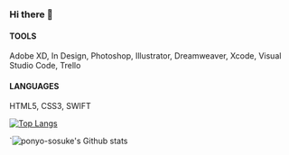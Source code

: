 ### Hi there 👋

<!--
**ponyo-sosuke/ponyo-sosuke** is a ✨ _special_ ✨ repository because its `README.md` (this file) appears on your GitHub profile.

Here are some ideas to get you started:

- 🔭 I’m currently working on UI UX design
- 🌱 I’m currently learning development (front-end)
- 👯 I’m looking to collaborate on ...
- 🤔 I’m looking for help with ...
- 💬 Ask me about ...
- 📫 How to reach me: ...
- 😄 Pronouns: ... wellness
- ⚡ Fun fact: ... 
-->

#### TOOLS
Adobe XD, In Design, Photoshop, Illustrator, Dreamweaver, Xcode, Visual Studio Code, Trello<br>

#### LANGUAGES
HTML5, CSS3, SWIFT<br>

[![Top Langs](https://github-readme-stats.vercel.app/api/top-langs/?username=ponyo-sosuke&layout=compact&theme=radical)](https://github.com/ponyo-sosuke)

<!-- [![Carte ReadMe](https://github-readme-stats.vercel.app/api/pin/?username=raphaellebas&repo=portfolio&theme=radical)](https://github.com/raphaellebas/portfolio) -->
`![ponyo-sosuke's Github stats](https://github-readme-stats.vercel.app/api?username=ponyo-sosuke&show_icons=true&theme=yablue)
